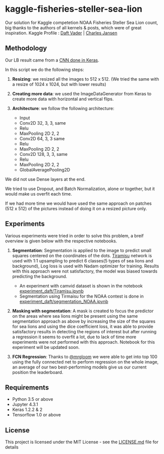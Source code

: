 # kaggle-fisheries-steller-sea-lion
Our solution for Kaggle competetion NOAA Fisheries Steller Sea Lion count, big thanks to the authors of all kernels & posts, which were of great inspiration.
Kaggle Profile : [Daft Vader](https://www.kaggle.com/syeddanish) | [Charles Jansen](https://www.kaggle.com/cjansen)

## Methodology
Our LB result came from a [CNN done in Keras](https://github.com/syeddanish41/kaggle-fisheries-steller-sea-lion/blob/master/experiment-charles/layer1/covnet.py).

In this script we do the following steps:

1. **Resizing**: we resized all the images to 512 x 512. (We tried the same with a resize of 1024 x 1024, but with lower results)

2. **Creating more data**: we used the ImageDataGenerator from Keras to create more data with horizontal and vertical flips.

3. **Architecture**: we follow the following architecture:
     - Input
     - Conv2D 32, 3, 3, same
     - Relu
     - MaxPooling 2D 2, 2
     - Conv2D 64, 3, 3 same
     - Relu
     - MaxPooling 2D 2, 2
     - Conv2D 128, 3, 3, same
     - Relu
     - MaxPooling 2D 2, 2
     - GlobalAveragePooling2D

We did not use Dense layers at the end.

We tried to use Dropout, and Batch Normalization, alone or together, but it would make us overfit each time.

If we had more time we would have used the same approach on patches (512 x 512) of the pictures instead of doing it on a resized picture only.


## Experiments
Various experiments were tried in order to solve this problem, a breif overview is given below with the respective notebooks.

 1. **Segmentation**: Segmentation is applied to the image to predict small squares centered on the coordinates of the dots. [Tiramisu](https://arxiv.org/abs/1611.09326) network is used with 1:1 upsampling to predict 6 classes(5 types of sea lions and background), Log loss is used with Nadam optimizer for training. Results with this approach were not satisfactory, the model was biased towards predicting the background.  
 	* An experiment with camvid dataset is shown in the notebook [experiment_daft/Tiramisu.ipynb](https://github.com/syeddanish41/kaggle-fisheries-steller-sea-lion/blob/master/experiment-daft/Tiramisu.ipynb)  
    * Segmentation using Tirmaisu for the NOAA contest is done in [experiment_daft/segmentation_NOAA.ipynb](https://github.com/syeddanish41/kaggle-fisheries-steller-sea-lion/blob/master/experiment-daft/segmentation_NOAA.ipynb)

 
 2. **Masking with segmentation**: A mask is created to focus the predictor on the areas where sea lions might be present using the same segmentation approach as above by increasing the size of the squares for sea lions and using the dice coefficient loss, it was able to provide satisfactory results in detecting the regions of interest but after running a regression it seems to overfit a lot, due to lack of time more experiments were not performed with this approach. Notebook for this experiment will be updated soon.

 
 3. **FCN Regression**: Thanks to [@mrgloom](https://www.kaggle.com/c/noaa-fisheries-steller-sea-lion-population-count/discussion/33900
) we were able to get into top 100 using the fully connected net to perform regression on the whole image, an average of our two best-performing models give us our current position the leaderboard.

 
 ## Requirements
 - Python 3.5 or above
 - Jupyter 4.3.1
 - Keras 1.2.2 & 2
 - Tensorflow 1.0 or above
 
 ## License
 This project is licensed under the MIT License - see the [LICENSE.md](https://github.com/syeddanish41/kaggle-fisheries-steller-sea-lion/blob/master/LICENSE) file for details
